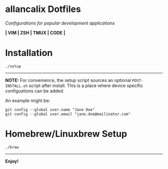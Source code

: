 # allancalix Dotfiles
_Configurations for popular development applications_

__| VIM | ZSH | TMUX | CODE |__

# Installation
```
./setup
```

---

**NOTE:**
For convenience, the setup script sources an optional `POST-INSTALL.sh` script after install. This is a place where device specific configuations can be added.

An example might be:
```
git config --global user.name "Jane Doe"
git config --global user.email "jane.doe@mailinator.com"
```

# Homebrew/Linuxbrew Setup
```
./brew
```

------
__Enjoy!__
